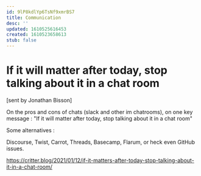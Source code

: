 ```yaml
---
id: 9lP8kdlYp6TsNf9xmrBS7
title: Communication
desc: ''
updated: 1610525616453
created: 1610523658613
stub: false
---
```


# If it will matter after today, stop talking about it in a chat room

[sent by Jonathan Bisson]

On the pros and cons of chats (slack and other im chatrooms), on one key message : "If it will matter after today, stop talking about it in a chat room" 

Some alternatives : 

Discourse, Twist, Carrot, Threads, Basecamp, Flarum, or heck even GitHub issues.


https://critter.blog/2021/01/12/if-it-matters-after-today-stop-talking-about-it-in-a-chat-room/

